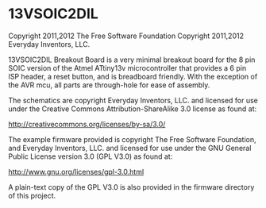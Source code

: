 13VSOIC2DIL
===========
Copyright 2011,2012 The Free Software Foundation
Copyright 2011,2012 Everyday Inventors, LLC.

13VSOIC2DIL Breakout Board is a very minimal breakout board for the 8 pin SOIC
version of the Atmel ATtiny13v microcontroller that provides a 6 pin ISP 
header, a reset button, and is breadboard friendly.  With the exception of the
AVR mcu, all parts are through-hole for ease of assembly.

The schematics are copyright Everyday Inventors, LLC. and licensed for use
under the Creative Commons Attribution-ShareAlike 3.0 license as found at:

http://creativecommons.org/licenses/by-sa/3.0/

The example firmware provided is copyright The Free Software Foundation, and 
Everyday Inventors, LLC. and licensed for use under the GNU General Public 
License version 3.0 (GPL V3.0) as found at:

http://www.gnu.org/licenses/gpl-3.0.html

A plain-text copy of the GPL V3.0 is also provided in the firmware directory
of this project.

